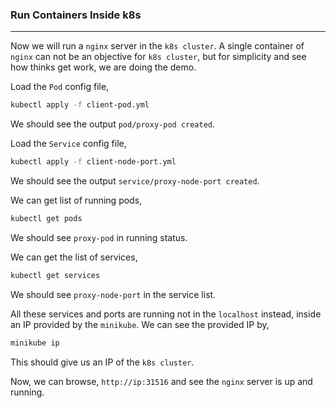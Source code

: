 ### Run Containers Inside k8s

---

Now we will run a `nginx` server in the `k8s cluster`. A single container of `nginx` can not be an objective for `k8s cluster`, but for simplicity and see how thinks get work, we are doing the demo.

Load the `Pod` config file,

```bash
kubectl apply -f client-pod.yml
```

We should see the output `pod/proxy-pod created`.

Load the `Service` config file,

```bash
kubectl apply -f client-node-port.yml
```

We should see the output `service/proxy-node-port created`.

We can get list of running pods,

```bash
kubectl get pods
```

We should see `proxy-pod` in running status.

We can get the list of services,

```bash
kubectl get services
```

We should see `proxy-node-port` in the service list.

All these services and ports are running not in the `localhost` instead, inside an IP provided by the `minikube`. We can see the provided IP by,

```bash
minikube ip
```

This should give us an IP of the `k8s cluster`.

Now, we can browse, `http://ip:31516` and see the `nginx` server is up and running.
